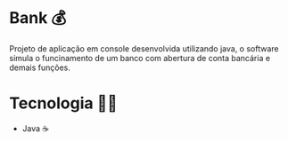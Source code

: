 # Bank 💰

Projeto de aplicação em console desenvolvida utilizando java, o software simula o funcinamento de um banco com abertura de conta bancária e demais funções.

# Tecnologia 👨‍💻

* Java ☕
